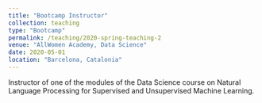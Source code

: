 ```yaml
---
title: "Bootcamp Instructor"
collection: teaching
type: "Bootcamp"
permalink: /teaching/2020-spring-teaching-2
venue: "AllWomen Academy, Data Science"
date: 2020-05-01
location: "Barcelona, Catalonia"
---
```


Instructor of one of the modules of the Data Science course on Natural Language Processing for Supervised and Unsupervised Machine Learning.
